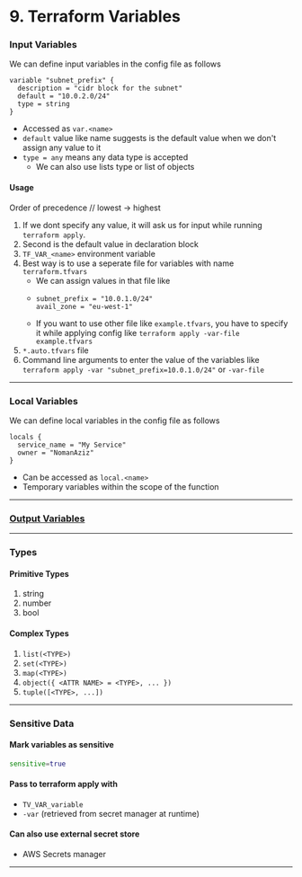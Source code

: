 # 9. Terraform Variables

### Input Variables

We can define input variables in the config file as follows

```hcl
variable "subnet_prefix" {
  description = "cidr block for the subnet"
  default = "10.0.2.0/24"
  type = string
}
```

* Accessed as `var.<name>`
* `default` value like name suggests is the default value when we don't assign any value to it
* `type = any` means any data type is accepted
  * We can also use lists type or list of objects

#### Usage

Order of precedence // lowest -> highest

1. If we dont specify any value, it will ask us for input while running `terraform apply`.
2. Second is the default value in declaration block
3. `TF_VAR_<name>` environment variable
4. Best way is to use a seperate file for variables with name `terraform.tfvars`
   * We can assign values in that file like
   * ```hcl
     subnet_prefix = "10.0.1.0/24"
     avail_zone = "eu-west-1"
     ```
   * If you want to use other file like `example.tfvars`, you have to specify it while applying config like `terraform apply -var-file example.tfvars`
5. `*.auto.tfvars` file
6. Command line arguments to enter the value of the variables like `terraform apply -var "subnet_prefix=10.0.1.0/24"` or `-var-file`

***

### Local Variables

We can define local variables in the config file as follows

```hcl
locals {
  service_name = "My Service"
  owner = "NomanAziz"
}
```

* Can be accessed as `local.<name>`
* Temporary variables within the scope of the function

***

### [Output Variables](7.-terraform-output.md)

***

### Types

#### Primitive Types

1. string
2. number
3. bool

#### Complex Types

1. `list(<TYPE>)`
2. `set(<TYPE>)`
3. `map(<TYPE>)`
4. `object({ <ATTR NAME> = <TYPE>, ... })`
5. `tuple([<TYPE>, ...])`

***

### Sensitive Data

#### Mark variables as sensitive

```tf
sensitive=true
```

#### Pass to terraform apply with

* `TV_VAR_variable`
* `-var` (retrieved from secret manager at runtime)

#### Can also use external secret store

* AWS Secrets manager

***
